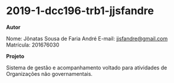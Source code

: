 # 2019-1-dcc196-trb1-jjsfandre

****Autor****

Nome: Jônatas Sousa de Faria André
E-mail: jjsfandre@gmail.com
Matrícula: 201676030

****Projeto****

Sistema de gestão e acompanhamento voltado para atividades de Organizações não governamentais. 